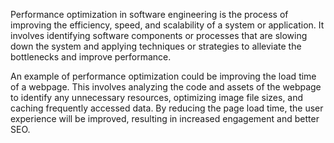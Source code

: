 

Performance optimization in software engineering is the process of improving the efficiency, speed, and scalability of a system or application. It involves identifying software components or processes that are slowing down the system and applying techniques or strategies to alleviate the bottlenecks and improve performance.

An example of performance optimization could be improving the load time of a webpage. This involves analyzing the code and assets of the webpage to identify any unnecessary resources, optimizing image file sizes, and caching frequently accessed data. By reducing the page load time, the user experience will be improved, resulting in increased engagement and better SEO.